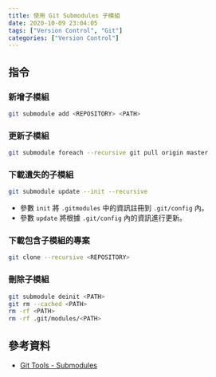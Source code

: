 ```yaml
---
title: 使用 Git Submodules 子模組
date: 2020-10-09 23:04:05
tags: ["Version Control", "Git"]
categories: ["Version Control"]
---
```


## 指令

### 新增子模組

```bash
git submodule add <REPOSITORY> <PATH>
```

### 更新子模組

```bash
git submodule foreach --recursive git pull origin master
```

### 下載遺失的子模組

```bash
git submodule update --init --recursive
```

- 參數 `init` 將 `.gitmodules` 中的資訊註冊到 `.git/config` 內。
- 參數 `update` 將根據 `.git/config` 內的資訊進行更新。

### 下載包含子模組的專案

```bash
git clone --recursive <REPOSITORY>
```

### 刪除子模組

```bash
git submodule deinit <PATH>
git rm --cached <PATH>
rm -rf <PATH>
rm -rf .git/modules/<PATH>
```

## 參考資料

- [Git Tools - Submodules](https://git-scm.com/book/en/v2/Git-Tools-Submodules)
